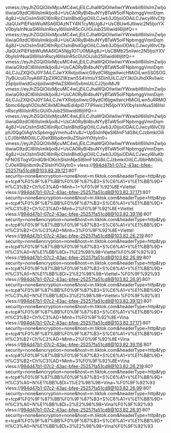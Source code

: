 vmess://eyJhZGQiOiIxMjcuMC4wLjEiLCJhaWQiOiIwIiwiYWxwbiI6IiIsImZwIjoiIiwiaG9zdCI6IiIsImlkIjoi8J+UsCA0RyBI4buNYyBTaW5oIFNpbmggVmnDqm4g8J+UsCIsIm5ldCI6InRjcCIsInBhdGgiOiIiLCJwb3J0IjoiODAiLCJwcyI6IvCfpJlaQUxPIEFkbWluMSA6IDAzNTY4NTcyMjUg8J+UsCBUw6JtIiwic2N5IjoiYXV0byIsInNuaSI6IiIsInRscyI6IiIsInR5cGUiOiJub25lIiwidiI6IjIifQ==
vmess://eyJhZGQiOiIxMjcuMC4wLjEiLCJhaWQiOiIwIiwiYWxwbiI6IiIsImZwIjoiIiwiaG9zdCI6IiIsImlkIjoi8J+UsCA0RyBI4buNYyBTaW5oIFNpbmggVmnDqm4g8J+UsCIsIm5ldCI6InRjcCIsInBhdGgiOiIiLCJwb3J0IjoiODAiLCJwcyI6IvCfpJlaQUxPIEFkbWluMiA6IDA5Njg1OTU0MjAg8J+UsCBMb25nIiwic2N5IjoiYXV0byIsInNuaSI6IiIsInRscyI6IiIsInR5cGUiOiJub25lIiwidiI6IjIifQ==
vmess://eyJhZGQiOiIxMjcuMC4wLjEiLCJhaWQiOiIwIiwiYWxwbiI6IiIsImZwIjoiIiwiaG9zdCI6IiIsImlkIjoi8J+UsCA0RyBI4buNYyBTaW5oIFNpbmggVmnDqm4iLCJuZXQiOiJ0Y3AiLCJwYXRoIjoiIiwicG9ydCI6IjgwIiwicHMiOiLwn5S0SOG7lyBUcuG7oyA6IFZpZXR0ZWzwn5S4VmluYSDinIUiLCJzY3kiOiJhdXRvIiwic25pIjoiIiwidGxzIjoiIiwidHlwZSI6Im5vbmUiLCJ2IjoiMiJ9
vmess://eyJhZGQiOiIxMjcuMC4wLjEiLCJhaWQiOiIwIiwiYWxwbiI6IiIsImZwIjoiIiwiaG9zdCI6IiIsImlkIjoi8J+UsCA0RyBI4buNYyBTaW5oIFNpbmggVmnDqm4iLCJuZXQiOiJ0Y3AiLCJwYXRoIjoiIiwicG9ydCI6IjgwIiwicHMiOiLwn5uRRMO5bmc64pqhODIuNC8xMDAwIEdi4piD77iPIiwic2N5IjoiYXV0byIsInNuaSI6IiIsInRscyI6IiIsInR5cGUiOiJub25lIiwidiI6IjIifQ==
vmess://eyJhZGQiOiIxMjcuMC4wLjEiLCJhaWQiOiIwIiwiYWxwbiI6IiIsImZwIjoiIiwiaG9zdCI6IiIsImlkIjoi8J+UsCA0RyBI4buNYyBTaW5oIFNpbmggVmnDqm4g8J+UsCIsIm5ldCI6InRjcCIsInBhdGgiOiIiLCJwb3J0IjoiODAiLCJwcyI6IvCfjIpIU0QgOiAgVsSpbmggVmnhu4Vu8J+UpSIsInNjeSI6ImF1dG8iLCJzbmkiOiIiLCJ0bHMiOiIiLCJ0eXBlIjoibm9uZSIsInYiOiIyIn0=
vmess://eyJhZGQiOiIxMjcuMC4wLjEiLCJhaWQiOiIwIiwiYWxwbiI6IiIsImZwIjoiIiwiaG9zdCI6IiIsImlkIjoi8J+UsCA0RyBI4buNYyBTaW5oIFNpbmggVmnDqm4g8J+UsCIsIm5ldCI6InRjcCIsInBhdGgiOiIiLCJwb3J0IjoiODAiLCJwcyI6IuKbhFNOSTogVGlrdG9rIOKchSIsInNjeSI6ImF1dG8iLCJzbmkiOiIiLCJ0bHMiOiIiLCJ0eXBlIjoibm9uZSIsInYiOiIyIn0=
vless://994d47b1-07c2-43ac-bfee-25257fa51cd8@103.82.39.121:80?security=none&encryption=none&host=m.tiktok.com&headerType=http&type=tcp#%F0%9F%87%BB%F0%9F%87%B3+S%C6%A1+V%E1%BB%9D+H%C3%B2+Ch%C3%AD+Minh+1+%F0%9F%92%8E+Viettel
vless://994d47b1-07c2-43ac-bfee-25257fa51cd8@103.82.37.171:80?security=none&encryption=none&host=m.tiktok.com&headerType=http&type=tcp#%F0%9F%87%BB%F0%9F%87%B3+S%C6%A1+V%E1%BB%9D+H%C3%B2+Ch%C3%AD+Minh+2%F0%9F%92%8E+Viettel
vless://994d47b1-07c2-43ac-bfee-25257fa51cd8@103.82.39.116:80?security=none&encryption=none&host=m.tiktok.com&headerType=http&type=tcp#%F0%9F%87%BB%F0%9F%87%B3+S%C6%A1+V%E1%BB%9D+H%C3%B2+Ch%C3%AD+Minh+3%F0%9F%92%8E+Viettel
vless://994d47b1-07c2-43ac-bfee-25257fa51cd8@103.82.26.219:80?security=none&encryption=none&host=m.tiktok.com&headerType=http&type=tcp#%F0%9F%87%BB%F0%9F%87%B3+S%C6%A1+V%E1%BB%9D+H%C3%A0+N%E1%BB%8Di+1%E2%98%98+Viettel%F0%9F%92%93
vless://994d47b1-07c2-43ac-bfee-25257fa51cd8@103.82.26.99:80?security=none&encryption=none&host=m.tiktok.com&headerType=http&type=tcp#%F0%9F%87%BB%F0%9F%87%B3+S%C6%A1+V%E1%BB%9D+H%C3%A0+N%E1%BB%8Di+2%E2%98%98+Viettel+%F0%9F%92%93
vless://994d47b1-07c2-43ac-bfee-25257fa51cd8@103.82.26.91:80?security=none&encryption=none&host=m.tiktok.com&headerType=http&type=tcp#%F0%9F%87%BB%F0%9F%87%B3+S%C6%A1+V%E1%BB%9D+H%C3%A0+N%E1%BB%8Di+3%E2%98%98+Viettel+%F0%9F%92%93
vless://994d47b1-07c2-43ac-bfee-25257fa51cd8@103.82.39.121:80?security=none&encryption=none&host=m.tiktok.com&headerType=http&type=tcp#%F0%9F%87%BB%F0%9F%87%B3+S%C6%A1+V%E1%BB%9D+H%C3%B2+Ch%C3%AD+Minh+1%F0%9F%92%8E+Vina
vless://994d47b1-07c2-43ac-bfee-25257fa51cd8@103.82.37.171:80?security=none&encryption=none&host=m.tiktok.com&headerType=http&type=tcp#%F0%9F%87%BB%F0%9F%87%B3+S%C6%A1+V%E1%BB%9D+H%C3%B2+Ch%C3%AD+Minh+2%F0%9F%92%8E+Vina
vless://994d47b1-07c2-43ac-bfee-25257fa51cd8@103.82.39.116:80?security=none&encryption=none&host=m.tiktok.com&headerType=http&type=tcp#%F0%9F%87%BB%F0%9F%87%B3+S%C6%A1+V%E1%BB%9D+H%C3%B2+Ch%C3%AD+Minh+3%F0%9F%92%8E+Vina
vless://994d47b1-07c2-43ac-bfee-25257fa51cd8@103.82.26.219:80?security=none&encryption=none&host=m.tiktok.com&headerType=http&type=tcp#%F0%9F%87%BB%F0%9F%87%B3+S%C6%A1+V%E1%BB%9D+H%C3%A0+N%E1%BB%8Di+1%E2%98%98+Vina+%F0%9F%92%93
vless://994d47b1-07c2-43ac-bfee-25257fa51cd8@103.82.26.99:80?security=none&encryption=none&host=m.tiktok.com&headerType=http&type=tcp#%F0%9F%87%BB%F0%9F%87%B3+S%C6%A1+V%E1%BB%9D+H%C3%A0+N%E1%BB%8Di+2%E2%98%98+Vina%F0%9F%92%93
vless://994d47b1-07c2-43ac-bfee-25257fa51cd8@103.82.26.91:80?security=none&encryption=none&host=m.tiktok.com&headerType=http&type=tcp#%F0%9F%87%BB%F0%9F%87%B3+S%C6%A1+V%E1%BB%9D+H%C3%A0+N%E1%BB%8Di+3%E2%98%98+Vina%F0%9F%92%93
